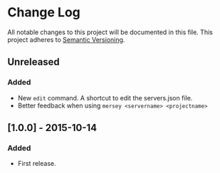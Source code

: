 # Change Log

All notable changes to this project will be documented in this file.
This project adheres to [Semantic Versioning](http://semver.org/).

## Unreleased
### Added
- New `edit` command. A shortcut to edit the servers.json file.
- Better feedback when using `mersey <servername> <projectname>`

## [1.0.0] - 2015-10-14
### Added
- First release.